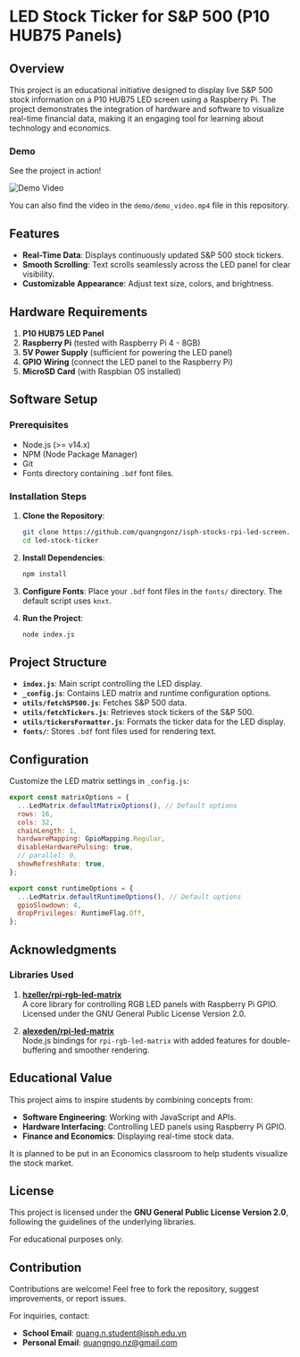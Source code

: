 # LED Stock Ticker for S&P 500 (P10 HUB75 Panels)

## Overview

This project is an educational initiative designed to display live S&P 500 stock information on a P10 HUB75 LED screen using a Raspberry Pi. The project demonstrates the integration of hardware and software to visualize real-time financial data, making it an engaging tool for learning about technology and economics.

### Demo

See the project in action!

![Demo Video](demo/demo_video.gif)

You can also find the video in the `demo/demo_video.mp4` file in this repository.

## Features

- **Real-Time Data**: Displays continuously updated S&P 500 stock tickers.
- **Smooth Scrolling**: Text scrolls seamlessly across the LED panel for clear visibility.
- **Customizable Appearance**: Adjust text size, colors, and brightness.

## Hardware Requirements

1. **P10 HUB75 LED Panel**
2. **Raspberry Pi** (tested with Raspberry Pi 4 - 8GB)
3. **5V Power Supply** (sufficient for powering the LED panel)
4. **GPIO Wiring** (connect the LED panel to the Raspberry Pi)
5. **MicroSD Card** (with Raspbian OS installed)

## Software Setup

### Prerequisites

- Node.js (>= v14.x)
- NPM (Node Package Manager)
- Git
- Fonts directory containing `.bdf` font files.

### Installation Steps

1. **Clone the Repository**:

   ```bash
   git clone https://github.com/quangngonz/isph-stocks-rpi-led-screen.git
   cd led-stock-ticker
   ```

2. **Install Dependencies**:

   ```bash
   npm install
   ```

3. **Configure Fonts**:
   Place your `.bdf` font files in the `fonts/` directory. The default script uses `knxt`.

4. **Run the Project**:

   ```bash
   node index.js
   ```

## Project Structure

- **`index.js`**: Main script controlling the LED display.
- **`_config.js`**: Contains LED matrix and runtime configuration options.
- **`utils/fetchSP500.js`**: Fetches S&P 500 data.
- **`utils/fetchTickers.js`**: Retrieves stock tickers of the S&P 500.
- **`utils/tickersFormatter.js`**: Formats the ticker data for the LED display.
- **`fonts/`**: Stores `.bdf` font files used for rendering text.

## Configuration

Customize the LED matrix settings in `_config.js`:

```javascript
export const matrixOptions = {
  ...LedMatrix.defaultMatrixOptions(), // Default options
  rows: 16,
  cols: 32,
  chainLength: 1,
  hardwareMapping: GpioMapping.Regular,
  disableHardwarePulsing: true,
  // parallel: 0,
  showRefreshRate: true,
};

export const runtimeOptions = {
  ...LedMatrix.defaultRuntimeOptions(), // Default options
  gpioSlowdown: 4,
  dropPrivileges: RuntimeFlag.Off,
};
```

## Acknowledgments

### Libraries Used

1. **[hzeller/rpi-rgb-led-matrix](https://github.com/hzeller/rpi-rgb-led-matrix)**  
   A core library for controlling RGB LED panels with Raspberry Pi GPIO. Licensed under the GNU General Public License Version 2.0.

2. **[alexeden/rpi-led-matrix](https://github.com/alexeden/rpi-led-matrix)**  
   Node.js bindings for `rpi-rgb-led-matrix` with added features for double-buffering and smoother rendering.

## Educational Value

This project aims to inspire students by combining concepts from:

- **Software Engineering**: Working with JavaScript and APIs.
- **Hardware Interfacing**: Controlling LED panels using Raspberry Pi GPIO.
- **Finance and Economics**: Displaying real-time stock data.

It is planned to be put in an Economics classroom to help students visualize the stock market.

## License

This project is licensed under the **GNU General Public License Version 2.0**, following the guidelines of the underlying libraries.

For educational purposes only.

## Contribution

Contributions are welcome! Feel free to fork the repository, suggest improvements, or report issues.

For inquiries, contact:

- **School Email**: <quang.n.student@isph.edu.vn>
- **Personal Email**: <quangngo.nz@gmail.com>
